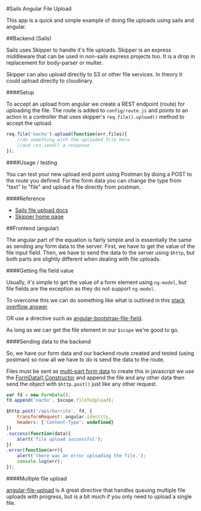 #Sails Angular File Upload

This app is a quick and simple example of doing file uploads using sails and angular.

##Backend (Sails)

Sails uses Skipper to handle it's file uploads. Skipper is an express middleware that can be used in non-sails express projects too. It is a drop in replacement for body-parser or multer.

Skipper can also upload directly to S3 or other file services. In theory it could upload directly to cloudinary.

####Setup

To accept an upload from angular we create a REST endpoint (route) for uploading the file. The route is added to `config/route.js` and points to an action in a controller that uses skipper's `req.file().upload()` method to accept the upload.

```javascript
req.file('nacho').upload(function(err,files){
    //do something with the uploaded file here
    //and res.send() a response
});
```

####Usage / testing

You can test your new upload end point using Postman by doing a POST to the route you defined. For the form data you can change the type from "text" to "file" and upload a file directly from postman.

####Reference
* [Sails file upload docs](http://sailsjs.org/#!/documentation/concepts/File-Uploads)
* [Skipper home page](https://github.com/balderdashy/skipper)


##Frontend (angular)

The angular part of the equation is fairly simple and is essentially the same as sending any form data to the server. First, we have to get the value of the file input field. Then, we have to send the data to the server using `$http`, but both parts are slightly different when dealing with file uploads.

####Getting file field value

Usually, it's simple to get the value of a form element using `ng-model`, but file fields are the exception as they do not support `ng-model`.

To overcome this we can do something like what is outlined in this [stack overflow answer](http://stackoverflow.com/a/17923521/3068157).


OR use a directive such as [angular-bootstrap-file-field](https://github.com/itslenny/angular-bootstrap-file-field).

As long as we can get the file element in our `$scope` we're good to go.


####Sending data to the backend

So, we have our form data and our backend route created and tested (using postman) so now all we have to do is send the data to the route.

Files must be sent as [multi-part form data](http://stackoverflow.com/a/4526286/3068157) to create this in javascript we use the [FormData() Constructor](https://developer.mozilla.org/en-US/docs/Web/API/FormData) and append the file and any other data then send the object with `$http.post()` just like any other request.

```javascript
var fd = new FormData();
fd.append('nacho', $scope.fileToUpload);

$http.post('/api/burrito', fd, {
    transformRequest: angular.identity,
    headers: {'Content-Type': undefined}
})
.success(function(data){
    alert('file upload successful');
})
.error(function(err){
    alert('there was an error uploading the file.');
    console.log(err);
}); 
```

####Multiple file upload



[angular-file-upload](https://github.com/nervgh/angular-file-upload) is A great directive that handles queuing multiple file uploads with progress, but is a bit much if you only need to upload a single file.
